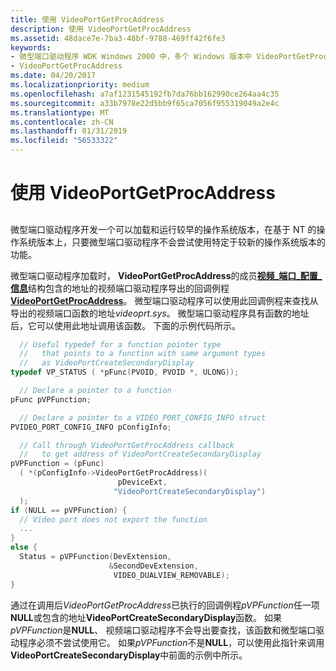 ```yaml
---
title: 使用 VideoPortGetProcAddress
description: 使用 VideoPortGetProcAddress
ms.assetid: 48dace7e-7ba3-48bf-9788-469ff42f6fe3
keywords:
- 微型端口驱动程序 WDK Windows 2000 中，多个 Windows 版本中 VideoPortGetProcAddress
- VideoPortGetProcAddress
ms.date: 04/20/2017
ms.localizationpriority: medium
ms.openlocfilehash: a7af1231545192fb7da76bb162990ce264aa4c35
ms.sourcegitcommit: a33b7978e22d5bb9f65ca7056f955319049a2e4c
ms.translationtype: MT
ms.contentlocale: zh-CN
ms.lasthandoff: 01/31/2019
ms.locfileid: "56533322"
---
```

# <a name="using-videoportgetprocaddress"></a>使用 VideoPortGetProcAddress


## <span id="ddk_using_videoportgetprocaddress_gg"></span><span id="DDK_USING_VIDEOPORTGETPROCADDRESS_GG"></span>


微型端口驱动程序开发一个可以加载和运行较早的操作系统版本，在基于 NT 的操作系统版本上，只要微型端口驱动程序不会尝试使用特定于较新的操作系统版本的功能。

微型端口驱动程序加载时， **VideoPortGetProcAddress**的成员[**视频\_端口\_配置\_信息**](https://msdn.microsoft.com/library/windows/hardware/ff570531)结构包含的地址的视频端口驱动程序导出的回调例程[ **VideoPortGetProcAddress**](https://msdn.microsoft.com/library/windows/hardware/ff570315)。 微型端口驱动程序可以使用此回调例程来查找从导出的视频端口函数的地址*videoprt.sys*。 微型端口驱动程序具有函数的地址后，它可以使用此地址调用该函数。 下面的示例代码所示。

```cpp
  // Useful typedef for a function pointer type
  //   that points to a function with same argument types
  //   as VideoPortCreateSecondaryDisplay
typedef VP_STATUS ( *pFunc(PVOID, PVOID *, ULONG));

  // Declare a pointer to a function
pFunc pVPFunction;

  // Declare a pointer to a VIDEO_PORT_CONFIG_INFO struct
PVIDEO_PORT_CONFIG_INFO pConfigInfo;

  // Call through VideoPortGetProcAddress callback
  //   to get address of VideoPortCreateSecondaryDisplay
pVPFunction = (pFunc)
  ( *(pConfigInfo->VideoPortGetProcAddress)(
                        pDeviceExt, 
                       "VideoPortCreateSecondaryDisplay")
  );
if (NULL == pVPFunction) {
  // Video port does not export the function
  ...
}
else {
  Status = pVPFunction(DevExtension, 
                      &SecondDevExtension,
                       VIDEO_DUALVIEW_REMOVABLE);
} 
```

通过在调用后*VideoPortGetProcAddress*已执行的回调例程*pVPFunction*任一项**NULL**或包含的地址**VideoPortCreateSecondaryDisplay**函数。 如果*pVPFunction*是**NULL**、 视频端口驱动程序不会导出要查找，该函数和微型端口驱动程序必须不尝试使用它。 如果*pVPFunction*不是**NULL**，可以使用此指针来调用**VideoPortCreateSecondaryDisplay**中前面的示例中所示。

 

 





